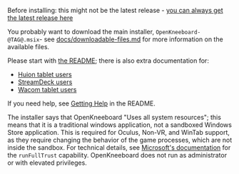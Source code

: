 Before installing: this might not be the latest release - [you can always get the latest release here](https://github.com/fredemmott/.OpenKneeboard/releases/latest)

You probably want to download the main installer, `OpenKneeboard-@TAG@.msix`- see [docs/downloadable-files.md](https://github.com/fredemmott/OpenKneeboard/blob/@TAG@/docs/downloadable-files.md) for more information on the available files.

Please start with [the README](https://github.com/fredemmott/OpenKneeboard/blob/@TAG@/README.md); there is also extra documentation for:

- [Huion tablet users](https://github.com/fredemmott/OpenKneeboard/blob/@TAG@/docs/huion.md)
- [StreamDeck users](https://github.com/fredemmott/OpenKneeboard/blob/@TAG@/docs/streamdeck.md)
- [Wacom tablet users](https://github.com/fredemmott/OpenKneeboard/blob/@TAG@/docs/wacom.md)

If you need help, see [Getting Help](https://github.com/fredemmott/OpenKneeboard#getting-help) in the README.

The installer says that OpenKneeboard "Uses all system resources"; this means that it is a traditional windows application, not a sandboxed Windows Store application. This is required for Oculus, Non-VR, and WinTab support, as they require changing the behavior of the game processes, which are not inside the sandbox. For technical details, see [Microsoft's documentation](https://docs.microsoft.com/en-us/windows/uwp/packaging/app-capability-declarations) for the `runFullTrust` capability. OpenKneeboard does not run as administrator or with elevated privileges.
